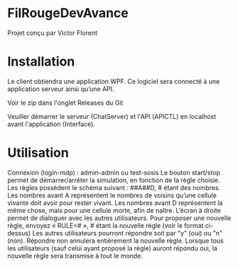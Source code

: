 # FilRougeDevAvance

Projet conçu par Victor Florent

# Installation
Le client obtiendra une application WPF. Ce logiciel sera connecté à une application serveur ainsi qu’une API.

Voir le zip dans l'onglet Releases du Git

Veuiller démarrer le serveur (ChatServer) et l'API (APICTL) en localhost avant l'application (Interface).

# Utilisation
Connexion (login-mdp) : admin-admin ou test-sosis
Le bouton start/stop permet de démarrer/arrêter la simulation, en fonction de la règle choisie.
Les règles possèdent le schéma suivant : ##A##D, # étant des nombres.
Les nombres avant A représentent le nombres de voisins qu’une cellule vivante doit avoir pour rester vivant. Les nombres avant D représentent la même chose, mais pour une cellule morte, afin de naître.
L’écran à droite permet de dialoguer avec les autres utilisateurs.
Pour proposer une nouvelle règle, envoyez « RULE=# », # étant la nouvelle règle (voir le format ci-dessus)
Les autres utilisateurs pourront répondre soit par "y" (oui) ou "n" (non). Répondre non annulera entièrement la nouvelle règle. Lorsque tous les utilisateurs (sauf celui ayant proposé la règle) auront répondu oui, la nouvelle règle sera transmise à tout le monde.